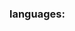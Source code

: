 <div></div>
 
 
 
 <h3>languages:</h3>
 <img src"https://skillicons.dev/icons?i=js,html,css,tailwindcss,bootstrap,react"alt'languages'/>

